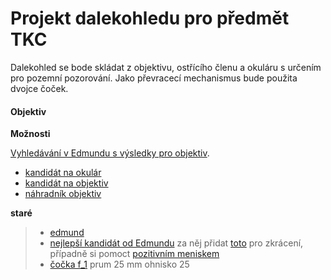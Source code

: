 # Projekt dalekohledu pro předmět TKC

Dalekohled se bode skládat z objektivu, ostřícího členu a okuláru s určením pro pozemní pozorování. Jako převracecí mechanismus bude použita dvojce čoček.

#### Objektiv

__Možnosti__

[Vyhledávání v Edmundu s výsledky pro objektiv](https://www.edmundoptics.com/c/achromatic-lenses/652/#29374=29374_s%3ANS4wMCAtIDUuOTk1&29374=29374_s%3ANC4wMCAtIDQuOTk1&27560=27560_s%3AVklTIDAmZGVnOyAoNDI1LTY3NW5tKQ2&27560=27560_s%3AVklTLU5JUiAoNDAwLTEwMDBubSk1&27560=27560_s%3ATWdGPHN1Yj4yPC9zdWI-ICg0MDAtNzAwbm0p0&27560=27560_s%3ATWdGPHN1Yj4yPC9zdWI-ICg0MDAtNzAwbm0p0&27560=27560_s%3AVklTIDAmZGVnOyAoNDI1LTY3NW5tKQ2&27560=27560_s%3AVklTLU5JUiAoNDAwLTEwMDBubSk1&27560=27560_s%3AVVYtVklTICgzNDUtNzAwbm0p0&27614=27614_d%3A%5B59.18%20TO%2089.47%5D). 

- [kandidát na okulár](https://www.edmundoptics.com/p/25mm-dia-x-40mm-fl-mgfsub2sub-coated-achromatic-doublet-lens/2285/)
- [kandidát na objektiv](https://www.edmundoptics.com/p/635mm-dia-x-3549mm-fl-achromatic-lens/2017/)
- [náhradník objektiv](https://www.edmundoptics.com/p/75mm-dia-x-300mm-fl-mgfsub2sub-coated-achromatic-doublet-lens/5883/)

__staré__
> * [edmund](https://www.edmundoptics.com/c/achromatic-lenses/652/#27560=27560_s%3ATWdGPHN1Yj4yPC9zdWI-ICg0MDAtNzAwbm0p0&27560=27560_s%3AVklTIDAmZGVnOyAoNDI1LTY3NW5tKQ2&27560=27560_s%3AVklTLU5JUiAoNDAwLTEwMDBubSk1&27560=27560_s%3AVVYtVklTICgzNDUtNzAwbm0p0&27614=27614_d%3A%5B89.04%20TO%20140.00%5D)
> * [nejlepší kandidát od Edmundu](https://www.edmundoptics.com/p/90mm-dia-x-8499mm-fl-achromatic-lens-mtd-/11255/) za něj přidat [toto](https://www.edmundoptics.com/p/635mm-dia-x-3549mm-fl-achromatic-lens/2017/) pro zkrácení, případně si pomoct [pozitivním meniskem](https://www.thorlabs.com/newgrouppage9.cfm?objectgroup_id=130)
> * [čočka f_1](https://www.edmundoptics.com/p/25mm-dia-x-25mm-fl-mgfsub2sub-coated-achromatic-doublet-lens/20105/) prum 25 mm ohnisko 25
